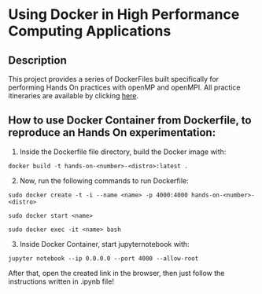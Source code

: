 # Using Docker in High Performance Computing Applications

## Description

This project provides a series of DockerFiles built specifically for performing Hands On practices with openMP and openMPI. All practice itineraries are available by clicking [here](https://github.com/muriloboratto/hands-on-supercomputing-with-parallel-computing). 


## How to use Docker Container from Dockerfile, to reproduce an Hands On experimentation:

1. Inside the Dockerfile file directory, build the Docker image with:

```docker build -t hands-on-<number>-<distro>:latest .```

2. Now, run the following commands to run Dockerfile:

```sudo docker create -t -i --name <name> -p 4000:4000 hands-on-<number>-<distro> ```

```sudo docker start <name>```

```sudo docker exec -it <name> bash```

3. Inside Docker Container, start jupyternotebook with:

```jupyter notebook --ip 0.0.0.0 --port 4000 --allow-root```

After that, open the created link in the browser, then just follow the instructions written in .ipynb file!

